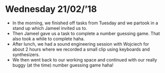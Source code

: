 # Wednesday 21/02/’18

* In the morning, we finished off tasks from Tuesday and we partook in a stand up which Jameel invited us to.
* Then Jameel gave us a task to complete a number guessing game. That also took a while to complete haha.
* After lunch, we had a sound engineering session with Wojciech for about 2 hours where we recorded a small clip using keyboards and synthesizers.
* We then went back to our working space and continued with our really buggy (at the time) number guessing game haha!

